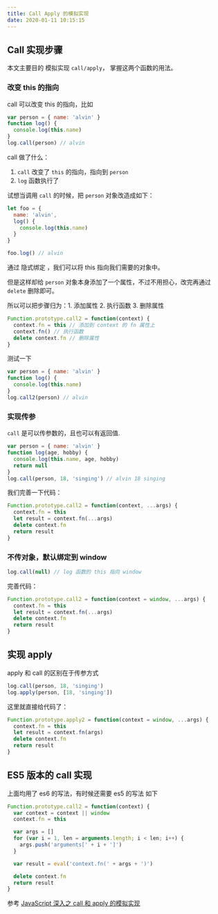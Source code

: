 ```yaml
---
title: Call Apply 的模拟实现
date: 2020-01-11 10:15:15
---
```


## Call 实现步骤

本文主要目的 模拟实现 `call/apply`， 掌握这两个函数的用法。

### 改变 this 的指向

call 可以改变 this 的指向，比如

```js
var person = { name: 'alvin' }
function log() {
  console.log(this.name)
}
log.call(person) // alvin
```

call 做了什么：

1. `call` 改变了 `this` 的指向，指向到 `person`
2. `log` 函数执行了

试想当调用 `call` 的时候，把 `person` 对象改造成如下：

```js
let foo = {
  name: 'alvin',
  log() {
    console.log(this.name)
  }
}

foo.log() // alvin
```

通过 <span class='pink'>隐式绑定</span> ，我们可以将 this 指向我们需要的对象中。

但是这样却给 `person` 对象本身添加了一个属性，不过不用担心，改完再通过 `delete` 删除即可。

所以可以把步骤归为：1. 添加属性 2. 执行函数 3. 删除属性

```js
Function.prototype.call2 = function(context) {
  context.fn = this // 添加到 context 的 fn 属性上
  context.fn() // 执行函数
  delete context.fn // 删除属性
}
```

测试一下

```js
var person = { name: 'alvin' }
function log() {
  console.log(this.name)
}
log.call2(person) // alvin
```

### 实现传参

`call` 是可以传参数的，且也可以有返回值.

```js
var person = { name: 'alvin' }
function log(age, hobby) {
  console.log(this.name, age, hobby)
  return null
}
log.call(person, 18, 'singing') // alvin 18 singing
```

我们完善一下代码：

```js
Function.prototype.call2 = function(context, ...args) {
  context.fn = this
  let result = context.fn(...args)
  delete context.fn
  return result
}
```

### 不传对象，默认绑定到 window

```js
log.call(null) // log 函数的 this 指向 window
```

完善代码：

```js
Function.prototype.call2 = function(context = window, ...args) {
  context.fn = this
  let result = context.fn(...args)
  delete context.fn
  return result
}
```

## 实现 apply

apply 和 call 的区别在于传参方式

```js
log.call(person, 18, 'singing')
log.apply(person, [18, 'singing'])
```

这里就直接给代码了：

```js
Function.prototype.apply2 = function(context = window, ...args) {
  context.fn = this
  let result = context.fn(args)
  delete context.fn
  return result
}
```

## ES5 版本的 call 实现

上面均用了 es6 的写法，有时候还需要 es5 的写法 如下

```js
Function.prototype.call2 = function(context) {
  var context = context || window
  context.fn = this

  var args = []
  for (var i = 1, len = arguments.length; i < len; i++) {
    args.push('arguments[' + i + ']')
  }

  var result = eval('context.fn(' + args + ')')

  delete context.fn
  return result
}
```

参考 [JavaScript 深入之 call 和 apply 的模拟实现](https://github.com/mqyqingfeng/Blog/issues/11)
